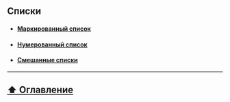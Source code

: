 ## Списки

+ #### [Маркированный список](#)

+ #### [Нумерованный список](#)

+ #### [Смешанные списки](#)

___

## [:arrow_up:  Оглавление](https://github.com/BaturinSS/manual-README.md/blob/main/README.md)
